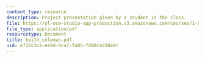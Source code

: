 ```yaml
---
content_type: resource
description: Project presentation given by a student in the class.
file: https://ol-ocw-studio-app-production.s3.amazonaws.com/courses/1-964-design-for-sustainability-fall-2006/e722c3caee9d0ca7fa05fd90cad18a9c_keith_coleman.pdf
file_type: application/pdf
resourcetype: Document
title: keith_coleman.pdf
uid: e722c3ca-ee9d-0ca7-fa05-fd90cad18a9c
---
```

